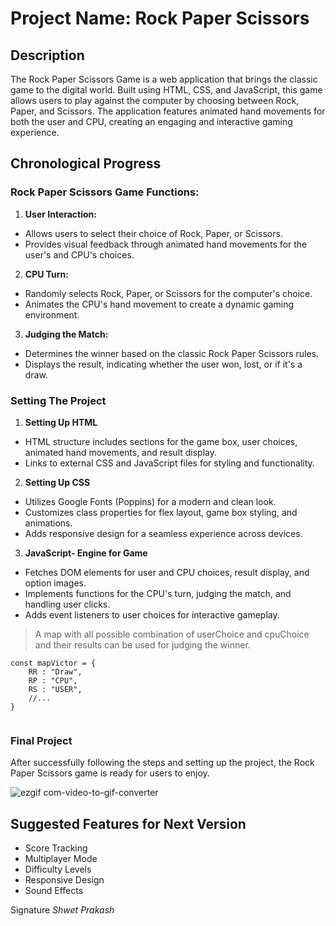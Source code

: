 # Project Name: Rock Paper Scissors
## Description
The Rock Paper Scissors Game is a web application that brings the classic game to the digital world. Built using HTML, CSS, and JavaScript, this game allows users to play against the computer by choosing between Rock, Paper, and Scissors. The application features animated hand movements for both the user and CPU, creating an engaging and interactive gaming experience.

## Chronological Progress

### Rock Paper Scissors Game Functions:
1. **User Interaction:**

- Allows users to select their choice of Rock, Paper, or Scissors.
- Provides visual feedback through animated hand movements for the user's and CPU's choices.

2. **CPU Turn:**

- Randomly selects Rock, Paper, or Scissors for the computer's choice.
- Animates the CPU's hand movement to create a dynamic gaming environment.

3. **Judging the Match:**

- Determines the winner based on the classic Rock Paper Scissors rules.
- Displays the result, indicating whether the user won, lost, or if it's a draw.
  
### Setting The Project

1. **Setting Up HTML**
- HTML structure includes sections for the game box, user choices, animated hand movements, and result display.
- Links to external CSS and JavaScript files for styling and functionality.
  
2. **Setting Up CSS**
- Utilizes Google Fonts (Poppins) for a modern and clean look.
- Customizes class properties for flex layout, game box styling, and animations.
- Adds responsive design for a seamless experience across devices.
  
3. **JavaScript- Engine for Game**
- Fetches DOM elements for user and CPU choices, result display, and option images.
- Implements functions for the CPU's turn, judging the match, and handling user clicks.
- Adds event listeners to user choices for interactive gameplay.

> A map with all possible combination of userChoice and cpuChoice and their results can be used for judging the winner.

```JS
const mapVictor = {
    RR : "Draw",
    RP : "CPU",
    RS : "USER",
    //...
}
    
```
### Final Project
After successfully following the steps and setting up the project, the Rock Paper Scissors game is ready for users to enjoy.

![ezgif com-video-to-gif-converter](https://github.com/iParth08/Web-Development-Skills/assets/112176494/2642297a-ea45-4180-82aa-7f8bff15d2cd)


## Suggested Features for Next Version
- Score Tracking
- Multiplayer Mode
- Difficulty Levels
- Responsive Design
- Sound Effects



Signature
*Shwet Prakash*
